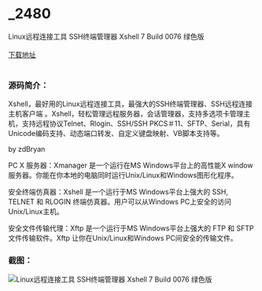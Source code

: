 # _2480
Linux远程连接工具 SSH终端管理器 Xshell 7 Build 0076 绿色版
<br/></br>
[下载地址](https://www.uuid2.com/2480.html "下载地址")
<br/></br>
<h3>源码简介：</h3>
<p>Xshell，最好用的Linux远程连接工具，最强大的SSH终端管理器、SSH远程连接主机客户端 。Xshell，轻松管理远程服务器，会话管理器，支持多选项卡管理主机，支持远程协议Telnet、Rlogin、SSH/SSH PKCS＃11、SFTP、Serial，具有Unicode编码支持、动态端口转发、自定义键盘映射、VB脚本支持等。<p>
<p>by zdBryan<p>
<p>PC X 服务器：Xmanager 是一个运行在MS Windows平台上的高性能X window 服务器。你能在你本地的电脑同时运行Unix/Linux和Windows图形化程序。<p>
<p>安全终端仿真器：Xshell 是一个运行于MS Windows平台上强大的 SSH, TELNET 和 RLOGIN 终端仿真器。用户可以从Windows PC上安全的访问Unix/Linux主机。<p>
<p>安全文件传输代理：Xftp 是一个运行于MS Windows平台上强大的 FTP 和 SFTP 文件传输软件。Xftp 让你在Unix/Linux和Windows PC间安全的传输文件。<p>
<h3>截图：</h3>
<img src="https://www.uuid2.com/wp-content/uploads/img/202108/60a0ce4960.png" alt="Linux远程连接工具 SSH终端管理器 Xshell 7 Build 0076 绿色版">
